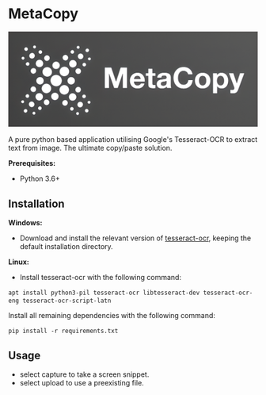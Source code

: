 # MetaCopy

![Logo](https://github.com/PratikSonal/MetaCopy/blob/main/Logo.png)

A pure python based application utilising Google's Tesseract-OCR to extract text from image. The ultimate copy/paste solution.

**Prerequisites:**
+ Python 3.6+

## Installation

**Windows:**
+ Download and install the relevant version of [tesseract-ocr](https://github.com/UB-Mannheim/tesseract/wiki), keeping the default installation directory.

**Linux:**
+ Install tesseract-ocr with the following command:
```
apt install python3-pil tesseract-ocr libtesseract-dev tesseract-ocr-eng tesseract-ocr-script-latn
```


Install all remaining dependencies with the following command:
```
pip install -r requirements.txt
```

## Usage
+ select capture to take a screen snippet.
+ select upload to use a preexisting file.
